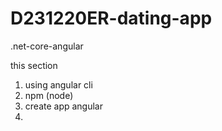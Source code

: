 # D231220ER-dating-app
.net-core-angular

this section 
1. using angular cli
2. npm (node)
3. create app angular
4. 
